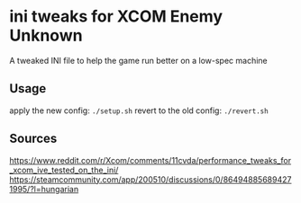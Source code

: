 # ini tweaks for XCOM Enemy Unknown

A tweaked INI file to help the game run better on a low-spec machine

## Usage
apply the new config: `./setup.sh`
revert to the old config: `./revert.sh`

## Sources
https://www.reddit.com/r/Xcom/comments/11cvda/performance_tweaks_for_xcom_ive_tested_on_the_ini/
https://steamcommunity.com/app/200510/discussions/0/864948856894271995/?l=hungarian

